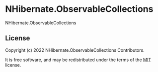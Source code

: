 # NHibernate.ObservableCollections

NHibernate.ObservableCollections

## License

Copyright (c) 2022 NHibernate.ObservableCollections Contributors.

It is free software, and may be redistributed under the terms of the [MIT](https://opensource.org/licenses/MIT) license.



